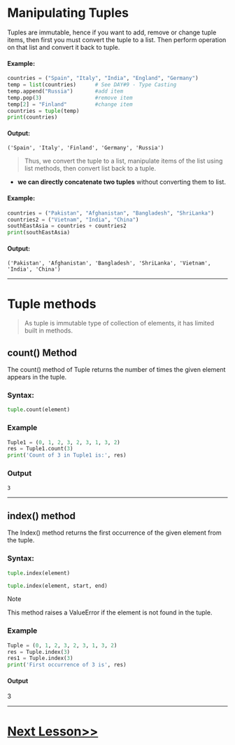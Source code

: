 # Manipulating Tuples

Tuples are immutable, hence if you want to add, remove or change tuple items, then first you must convert the tuple to a list. Then perform operation on that list and convert it back to tuple.

#### Example:
```python
countries = ("Spain", "Italy", "India", "England", "Germany")
temp = list(countries)      # See DAY#9 - Type Casting
temp.append("Russia")       #add item
temp.pop(3)                 #remove item
temp[2] = "Finland"         #change item
countries = tuple(temp)
print(countries)
```
#### Output:

```
('Spain', 'Italy', 'Finland', 'Germany', 'Russia')
 ```

>Thus, we convert the tuple to a list, manipulate items of the list using list methods, then convert list back to a tuple.

- **we can directly concatenate two tuples** without converting them to list.

#### Example:
```python
countries = ("Pakistan", "Afghanistan", "Bangladesh", "ShriLanka")
countries2 = ("Vietnam", "India", "China")
southEastAsia = countries + countries2
print(southEastAsia)
```
#### Output:
```
('Pakistan', 'Afghanistan', 'Bangladesh', 'ShriLanka', 'Vietnam', 'India', 'China')
```
------
# Tuple methods

>As tuple is immutable type of collection of elements, it has limited built in methods.

## count() Method
The count() method of Tuple returns the number of times the given element appears in the tuple.

### Syntax:

```python
tuple.count(element)
```

### Example

```python
Tuple1 = (0, 1, 2, 3, 2, 3, 1, 3, 2)
res = Tuple1.count(3)
print('Count of 3 in Tuple1 is:', res)
```
### Output
```
3
```

----
## index() method

The Index() method returns the first occurrence of the given element from the tuple.

### Syntax:
```python
tuple.index(element)

tuple.index(element, start, end)
```

>[!note]
>This method raises a ValueError if the element is not found in the tuple.

### Example

```python
Tuple = (0, 1, 2, 3, 2, 3, 1, 3, 2)
res = Tuple.index(3)
res1 = Tuple.index(3)
print('First occurrence of 3 is', res)
```

#### Output
3

---
# [Next Lesson>>](26%20-%20E2~%20Solution.md)
